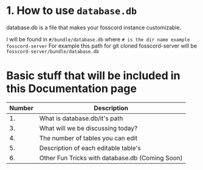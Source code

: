 # 1. How to use `database.db`
 database.db is a file that makes your fosscord instance customizable.

I will be found in `#/bundle/database.db` where `# is the dir name example fosscord-server`
For example this path for git cloned fosscord-server will be `fosscord-server/bundle/database.db`

# Basic stuff that will be included in this Documentation page
| Number | Description |
|---|---|
| 1. | What is database.db/it's path |
| 3. | What will we be discussing today? |
| 4. | The number of tables you can edit |
| 5. | Description of each editable table's |
| 6. | Other Fun Tricks with database.db (Coming Soon) |

